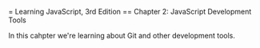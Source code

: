 = Learning JavaScript, 3rd Edition
== Chapter 2: JavaScript Development Tools

In this cahpter we're learning about Git and other development tools.
